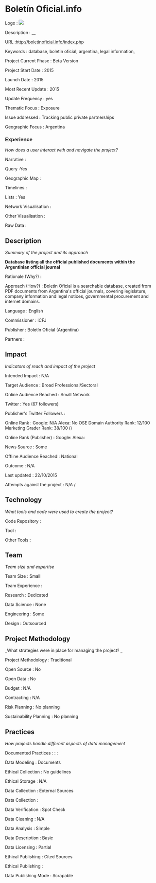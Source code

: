 # Boletín Oficial.info

Logo
: ![](http://boletinoficial.info/img/logo.png)

Description
: __

URL
:http://boletinoficial.info/index.php


Keywords
: database, boletin oficial, argentina, legal information, 



Project Current Phase
: Beta Version

    

Project Start Date
: 2015



Launch Date
: 2015



Most Recent Update
: 2015



Update Frequency
: yes



Thematic Focus
: Exposure



Issue addressed
: Tracking public private partnerships



Geographic Focus
: Argentina



### Experience

_How does a user interact with and navigate the project?_

Narrative
:  

Query
:Yes 

Geographic Map
:  

Timelines
:  

Lists
: Yes 

Network Visualisation
:  

Other Visualisation
:   

Raw Data 
:

## Description

_Summary of the project and its approach_

__Database listing all the official published documents within the Argentinian official journal__


Rationale (Why?)
: 



Approach (How?)
: Boletin Oficial is a searchable database, created from PDF documents from Argentina&#39;s official journals, covering legislature, company information and legal notices, governmental procurement and internet domains. 



Language
: English



Commissioner
: ICFJ



Publisher
:  Boletín Oficial (Argentina)



Partners
: 


## Impact

_Indicators of reach and impact of the project_

Intended Impact
: N/A



Target Audience
: Broad Professional/Sectoral



Online Audience Reached
: Small Network



Twitter
: Yes (67 followers)



Publisher's Twitter Followers
: 



Online Rank
:  Google: N/A   Alexa: No  OSE Domain Authority Rank: 12/100 Marketing Grader Rank: 38/100 ()


Online Rank (Publisher)
:  Google:   Alexa: 



News Source
: Some



Offline Audience Reached
: National



Outcome
: N/A



Last updated
: 22/10/2015


Attempts against the project
: N/A  / 


## Technology

_What tools and code were used to create the project?_

Code Repository
: []()



Tool
: 



Other Tools
: 


## Team

_Team size and expertise_

Team Size
: Small



Team Experience
:  

Research
: Dedicated 

Data Science
: None 

Engineering
:  Some

Design
: Outsourced


## Project Methodology

_What strategies were in place for managing the project? _

Project Methodology
: Traditional



Open Source
: No



Open Data
: No



Budget
: N/A



Contracting
: N/A



Risk Planning
: No planning



Sustainability Planning
: No planning



## Practices

_How projects handle different aspects of data management_

Documented Practices
: []() 
: []()
: []()


Data Modeling
: Documents



Ethical Collection
: No guidelines



Ethical Storage
: N/A



Data Collection
: External Sources



Data Collection
: 



Data Verification
: Spot Check



Data Cleaning
: N/A



Data Analysis
: Simple



Data Description
: Basic



Data Licensing
: Partial



Ethical Publishing
: Cited Sources



Ethical Publishing
: 



Data Publishing Mode
: Scrapable
